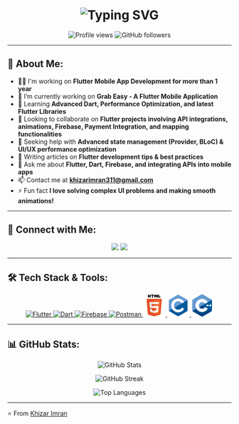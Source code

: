 <h1 align="center">
  <img src="https://readme-typing-svg.herokuapp.com?font=Fira+Code&weight=500&size=30&duration=4000&pause=1000&color=00C2FF&center=true&vCenter=true&multiline=true&width=1000&lines=Hi+%F0%9F%91%8B%2C+I'm+Khizar+Imran;Passionate+Flutter+Developer" alt="Typing SVG" />
</h1>

<p align="center">
  <img src="https://komarev.com/ghpvc/?username=khizarimran13136&label=Profile%20views&color=0e75b6&style=flat" alt="Profile views" />
  <img src="https://img.shields.io/github/followers/khizarimran13136?label=Followers" alt="GitHub followers" />
</p>

---

## 🚀 About Me: 
- 👨‍💻 I'm working on **Flutter Mobile App Development for more than 1 year**
- 🔭 I’m currently working on **Grab Easy - A Flutter Mobile Application**
- 🌱 Learning **Advanced Dart, Performance Optimization, and latest Flutter Libraries**
- 👯 Looking to collaborate on **Flutter projects involving API integrations, animations, Firebase, Payment Integration, and mapping functionalities**
- 🤝 Seeking help with **Advanced state management (Provider, BLoC) & UI/UX performance optimization**
- 📝 Writing articles on **Flutter development tips & best practices**
- 💬 Ask me about **Flutter, Dart, Firebase, and integrating APIs into mobile apps**
- 📫 Contact me at **khizarimran311@gmail.com**
- ⚡ Fun fact **I love solving complex UI problems and making smooth animations!**

---

## 🔗 Connect with Me:
<p align="center">
<a href="https://www.linkedin.com/in/your-profile/" target="_blank"><img src="https://img.shields.io/badge/-LinkedIn-blue?style=for-the-badge&logo=linkedin" /></a>
<a href="mailto:khizarimran311@gmail.com"><img src="https://img.shields.io/badge/-Gmail-red?style=for-the-badge&logo=gmail&logoColor=white" /></a>
</p>

---

## 🛠️ Tech Stack & Tools:
<p align="center">
  <a href="https://flutter.dev" target="_blank"> <img src="https://www.vectorlogo.zone/logos/flutterio/flutterio-icon.svg" alt="Flutter" width="50" height="50"/> </a>
  <a href="https://dart.dev" target="_blank"> <img src="https://upload.wikimedia.org/wikipedia/commons/7/7e/Dart-logo.png" alt="Dart" width="50" height="50"/> </a>
  <a href="https://firebase.google.com/" target="_blank"> <img src="https://www.vectorlogo.zone/logos/firebase/firebase-icon.svg" alt="Firebase" width="50" height="50"/> </a>
  <a href="https://postman.com" target="_blank"> <img src="https://www.vectorlogo.zone/logos/getpostman/getpostman-icon.svg" alt="Postman" width="50" height="50"/> </a>
  <a href="https://www.w3.org/html/" target="_blank"> <img src="https://raw.githubusercontent.com/devicons/devicon/master/icons/html5/html5-original-wordmark.svg" alt="HTML" width="50" height="50"/> </a>
  <a href="https://www.cprogramming.com/" target="_blank"> <img src="https://raw.githubusercontent.com/devicons/devicon/master/icons/c/c-original.svg" alt="C" width="50" height="50"/> </a>
  <a href="https://www.w3schools.com/cpp/" target="_blank"> <img src="https://raw.githubusercontent.com/devicons/devicon/master/icons/cplusplus/cplusplus-original.svg" alt="C++" width="50" height="50"/> </a>
</p>

---

## 📊 GitHub Stats:
<p align="center">
  <img src="https://github-readme-stats.vercel.app/api?username=khizarimran13136&show_icons=true&theme=tokyonight" alt="GitHub Stats" />
</p>
<p align="center">
  <img src="https://github-readme-streak-stats.herokuapp.com/?user=khizarimran13136&theme=tokyonight" alt="GitHub Streak" />
</p>
<p align="center">
  <img src="https://github-readme-stats.vercel.app/api/top-langs?username=khizarimran13136&layout=compact&theme=tokyonight" alt="Top Languages" />
</p>

---

⭐️ From [Khizar Imran](https://github.com/khizarimran13136)

